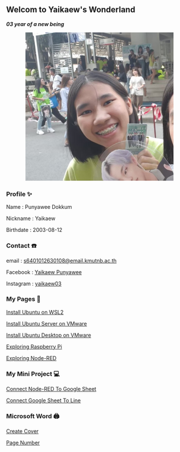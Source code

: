 ## Welcom to Yaikaew's Wonderland
***03 year of a new being***

<p align="center">
  <img width="400" height="400" src="/images/profile.jpg">
</p>

### Profile ✨
Name : Punyawee Dokkum

Nickname : Yaikaew

Birthdate : 2003-08-12


### Contact ☎️
email : [s6401012630108@email.kmutnb.ac.th](mailto:s6401012630108@email.kmutnb.ac.th)

Facebook : [Yaikaew Punyawee](https://www.facebook.com/profile.php?id=100004631406249)

Instagram : [yaikaew03](https://www.instagram.com/yaikaew03/)


### My Pages 📔
[Install Ubuntu on WSL2](https://yaikaew.github.io/pages/InstallUbuntuonWSL2.html)

[Install Ubuntu Server on VMware](https://yaikaew.github.io/pages/InstallUbuntuServeronVMware.html)

[Install Ubuntu Desktop on VMware](https://yaikaew.github.io/pages/InstallUbuntuDesktoponVMware.html)

[Exploring Raspberry Pi](https://yaikaew.github.io/pages/ExploringRaspberryPi.html)

[Exploring Node-RED](https://yaikaew.github.io/pages/ExploringNodeRED.html)

### My Mini Project 💻

[Connect Node-RED To Google Sheet](https://yaikaew.github.io/pages/ConnectNodeRedToGoogleSheet.html)

[Connect Google Sheet To Line](https://yaikaew.github.io/pages/ConnectGoogleSheetToLine.html)


### Microsoft Word 🖨️

[Create Cover](https://yaikaew.github.io/pages/word/Cover.html)

[Page Number](https://yaikaew.github.io/pages/word/PageNumber.html)

